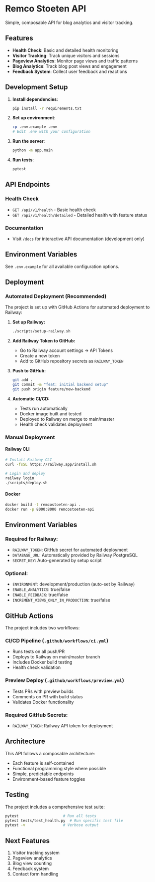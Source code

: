 # Remco Stoeten API

Simple, composable API for blog analytics and visitor tracking.

## Features

- **Health Check**: Basic and detailed health monitoring
- **Visitor Tracking**: Track unique visitors and sessions
- **Pageview Analytics**: Monitor page views and traffic patterns
- **Blog Analytics**: Track blog post views and engagement
- **Feedback System**: Collect user feedback and reactions

## Development Setup

1. **Install dependencies**:
   ```bash
   pip install -r requirements.txt
   ```

2. **Set up environment**:
   ```bash
   cp .env.example .env
   # Edit .env with your configuration
   ```

3. **Run the server**:
   ```bash
   python -m app.main
   ```

4. **Run tests**:
   ```bash
   pytest
   ```

## API Endpoints

### Health Check
- `GET /api/v1/health` - Basic health check
- `GET /api/v1/health/detailed` - Detailed health with feature status

### Documentation
- Visit `/docs` for interactive API documentation (development only)

## Environment Variables

See `.env.example` for all available configuration options.

## Deployment

### Automated Deployment (Recommended)

The project is set up with GitHub Actions for automated deployment to Railway:

1. **Set up Railway:**
   ```bash
   ./scripts/setup-railway.sh
   ```

2. **Add Railway Token to GitHub:**
   - Go to Railway account settings → API Tokens
   - Create a new token
   - Add to GitHub repository secrets as `RAILWAY_TOKEN`

3. **Push to GitHub:**
   ```bash
   git add .
   git commit -m "feat: initial backend setup"
   git push origin feature/new-backend
   ```

4. **Automatic CI/CD:**
   - Tests run automatically
   - Docker image built and tested
   - Deployed to Railway on merge to main/master
   - Health check validates deployment

### Manual Deployment

#### Railway CLI
```bash
# Install Railway CLI
curl -fsSL https://railway.app/install.sh

# Login and deploy
railway login
./scripts/deploy.sh
```

#### Docker
```bash
docker build -t remcostoeten-api .
docker run -p 8000:8000 remcostoeten-api
```

## Environment Variables

### Required for Railway:
- `RAILWAY_TOKEN`: GitHub secret for automated deployment
- `DATABASE_URL`: Automatically provided by Railway PostgreSQL
- `SECRET_KEY`: Auto-generated by setup script

### Optional:
- `ENVIRONMENT`: development/production (auto-set by Railway)
- `ENABLE_ANALYTICS`: true/false
- `ENABLE_FEEDBACK`: true/false
- `INCREMENT_VIEWS_ONLY_IN_PRODUCTION`: true/false

## GitHub Actions

The project includes two workflows:

### CI/CD Pipeline (`.github/workflows/ci.yml`)
- Runs tests on all push/PR
- Deploys to Railway on main/master branch
- Includes Docker build testing
- Health check validation

### Preview Deploy (`.github/workflows/preview.yml`)
- Tests PRs with preview builds
- Comments on PR with build status
- Validates Docker functionality

### Required GitHub Secrets:
- `RAILWAY_TOKEN`: Railway API token for deployment

## Architecture

This API follows a composable architecture:
- Each feature is self-contained
- Functional programming style where possible
- Simple, predictable endpoints
- Environment-based feature toggles

## Testing

The project includes a comprehensive test suite:
```bash
pytest                    # Run all tests
pytest tests/test_health.py  # Run specific test file
pytest -v                 # Verbose output
```

## Next Features

1. Visitor tracking system
2. Pageview analytics
3. Blog view counting
4. Feedback system
5. Contact form handling